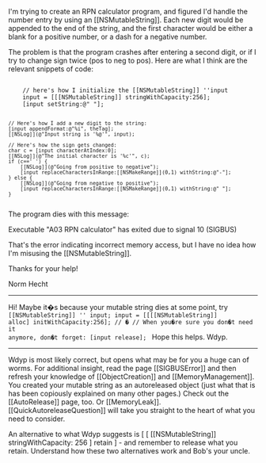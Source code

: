 

I'm trying to create an RPN calculator program, and figured I'd handle the number entry by using an [[NSMutableString]]. Each new digit would be appended to the end of the string, and the first character would be either a blank for a positive number, or a dash for a negative number. 

The problem is that the program crashes after entering a second digit, or if I try to change sign twice (pos to neg to pos). 
Here are what I think are the relevant snippets of code:

<code>
	// here's how I initialize the [[NSMutableString]] ''input
	input = [[[NSMutableString]] stringWithCapacity:256];
	[input setString:@" "];

	// Here's how I add a new digit to the string:
	[input appendFormat:@"%i", theTag];
	[[NSLog]](@"Input string is '%@'", input);

	// Here's how the sign gets changed:
	char c = [input characterAtIndex:0];
	[[NSLog]](@"The initial character is '%c'", c);
	if (c==' ') {
		[[NSLog]](@"Going from positive to negative");
		[input replaceCharactersInRange:[[NSMakeRange]](0,1) withString:@"-"];
	} else {
		[[NSLog]](@"Going from negative to positive");
		[input replaceCharactersInRange:[[NSMakeRange]](0,1) withString:@" "];
	}

</code>
The program dies with this message:

Executable "A03 RPN calculator" has exited due to signal 10 (SIGBUS)

That's the error indicating incorrect memory access, but I have no idea how I'm misusing the [[NSMutableString]].  

Thanks for your help!

Norm Hecht

----
Hi! Maybe it�s because your mutable string dies at some point, try
<code>
[[NSMutableString]] '' input;
input = [[[[NSMutableString]] alloc] initWithCapacity:256];
// �
// When you�re sure you don�t need it anymore, don�t forget:
[input release];
</code>
Hope this helps. Wdyp.

----

Wdyp is most likely correct, but opens what may be for you a huge can of worms. For additional insight, read the page [[SIGBUSError]] and then refresh your knowledge of [[ObjectCreation]] and [[MemoryManagement]]. You created your mutable string as an autoreleased object (just what that is has been copiously explained on many other pages.) Check out the [[AutoRelease]] page, too. Or [[MemoryLeak]]. [[QuickAutoreleaseQuestion]] will take you straight to the heart of what you need to consider.

An alternative to what Wdyp suggests is [ [ [[NSMutableString]] stringWithCapacity: 256 ] retain ] - and remember to release what you retain.
Understand how these two alternatives work and Bob's your uncle.